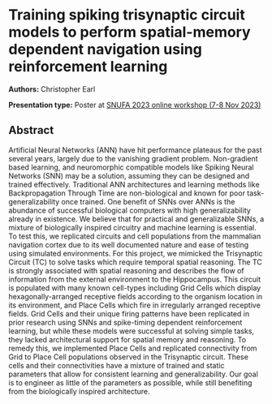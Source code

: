 # Training spiking trisynaptic circuit models to perform spatial-memory dependent navigation using reinforcement learning

**Authors:** Christopher Earl

**Presentation type:** Poster at [SNUFA 2023 online workshop (7-8 Nov 2023)](https://snufa.net/2023)

## Abstract

Artificial Neural Networks (ANN) have hit performance plateaus for the past several years, largely due to the vanishing gradient problem. Non-gradient based learning, and neuromorphic compatible models like Spiking Neural Networks (SNN) may be a solution, assuming they can be designed and trained effectively. Traditional ANN architectures and learning methods like Backpropagation Through Time are non-biological and known for poor task-generalizability once trained. One benefit of SNNs over ANNs is the abundance of successful biological computers with high generalizability already in existence. We believe that for practical and generalizable SNNs, a mixture of biologically inspired circuitry and machine learning is essential. To test this, we replicated circuits and cell populations from the mammalian navigation cortex due to its well documented nature and ease of testing using simulated environments.
For this project, we mimicked the Trisynaptic Circuit (TC) to solve tasks which require temporal spatial reasoning. The TC is strongly associated with spatial reasoning and describes the flow of information from the external environment to the Hippocampus. This circuit is populated with many known cell-types including Grid Cells which display hexagonally-arranged receptive fields according to the organism location in its environment, and Place Cells which fire in irregularly arranged receptive fields. Grid Cells and their unique firing patterns have been replicated in prior research using SNNs and spike-timing dependent reinforcement learning, but while these models were successful at solving simple tasks, they lacked architectural support for spatial memory and reasoning. To remedy this, we implemented Place Cells and replicated connectivity from Grid to Place Cell populations observed in the Trisynaptic circuit. These cells and their connectivities have a mixture of trained and static parameters that allow for consistent learning and generalizability. Our goal is to engineer as little of the parameters as possible, while still benefiting from the biologically inspired architecture. 